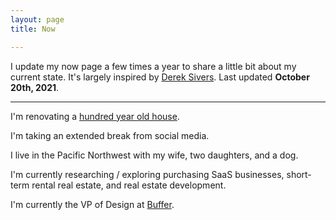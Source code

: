 ```yaml
---
layout: page
title: Now

---
```


I update my now page a few times a year to share a little bit about my current state. It's largely inspired by [Derek Sivers](https://sive.rs/now). Last updated **October 20th, 2021**.

---

I'm renovating a [hundred year old house](https://www.instagram.com/cherrystreetrenovation/).

I'm taking an extended break from social media.

I live in the Pacific Northwest with my wife, two daughters, and a dog.

I'm currently researching / exploring purchasing SaaS businesses, short-term rental real estate, and real estate development.

I'm currently the VP of Design at [Buffer](https://buffer.com).
